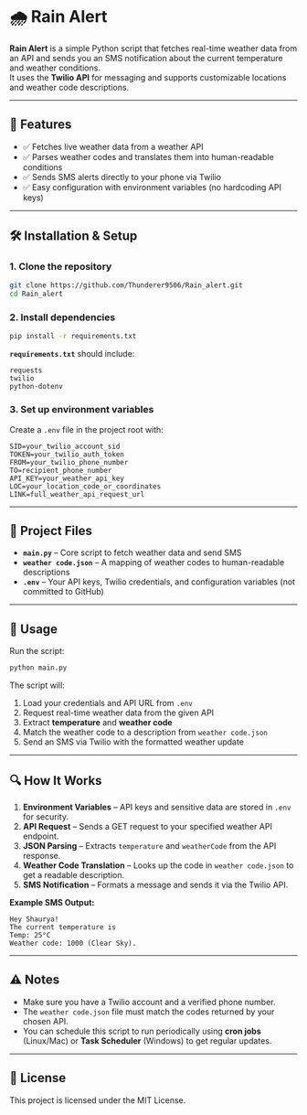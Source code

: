 # 🌧 Rain Alert

**Rain Alert** is a simple Python script that fetches real-time weather data from an API and sends you an SMS notification about the current temperature and weather conditions.  
It uses the **Twilio API** for messaging and supports customizable locations and weather code descriptions.

---

## 📌 Features
- ✅ Fetches live weather data from a weather API  
- ✅ Parses weather codes and translates them into human-readable conditions  
- ✅ Sends SMS alerts directly to your phone via Twilio  
- ✅ Easy configuration with environment variables (no hardcoding API keys)  

---

## 🛠 Installation & Setup

### 1. Clone the repository
```bash
git clone https://github.com/Thunderer9506/Rain_alert.git
cd Rain_alert
```

### 2. Install dependencies
```bash
pip install -r requirements.txt
```

**`requirements.txt`** should include:
```
requests
twilio
python-dotenv
```

### 3. Set up environment variables  
Create a `.env` file in the project root with:
```env
SID=your_twilio_account_sid
TOKEN=your_twilio_auth_token
FROM=your_twilio_phone_number
TO=recipient_phone_number
API_KEY=your_weather_api_key
LOC=your_location_code_or_coordinates
LINK=full_weather_api_request_url
```

---

## 📂 Project Files
- **`main.py`** – Core script to fetch weather data and send SMS  
- **`weather code.json`** – A mapping of weather codes to human-readable descriptions  
- **`.env`** – Your API keys, Twilio credentials, and configuration variables (not committed to GitHub)  

---

## 🚀 Usage
Run the script:
```bash
python main.py
```

The script will:
1. Load your credentials and API URL from `.env`
2. Request real-time weather data from the given API
3. Extract **temperature** and **weather code**
4. Match the weather code to a description from `weather code.json`
5. Send an SMS via Twilio with the formatted weather update

---

## 🔍 How It Works
1. **Environment Variables** – API keys and sensitive data are stored in `.env` for security.  
2. **API Request** – Sends a GET request to your specified weather API endpoint.  
3. **JSON Parsing** – Extracts `temperature` and `weatherCode` from the API response.  
4. **Weather Code Translation** – Looks up the code in `weather code.json` to get a readable description.  
5. **SMS Notification** – Formats a message and sends it via the Twilio API.  

**Example SMS Output:**
```
Hey Shaurya!
The current temperature is
Temp: 25°C
Weather code: 1000 (Clear Sky).
```

---

## ⚠️ Notes
- Make sure you have a Twilio account and a verified phone number.  
- The `weather code.json` file must match the codes returned by your chosen API.  
- You can schedule this script to run periodically using **cron jobs** (Linux/Mac) or **Task Scheduler** (Windows) to get regular updates.  

---

## 📄 License
This project is licensed under the MIT License.
